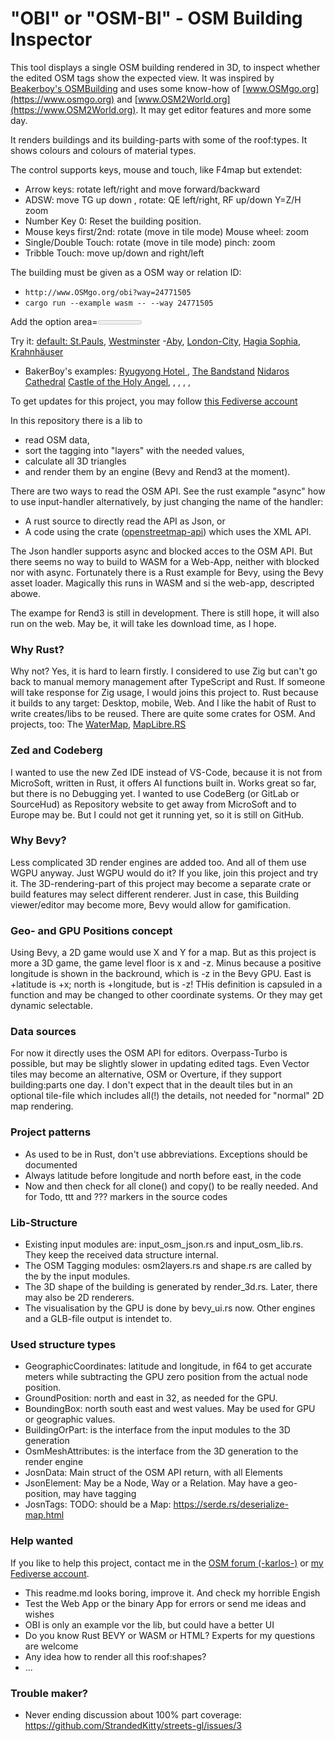 # "OBI" or "OSM-BI" - OSM Building Inspector

This tool displays a single OSM building rendered in 3D, to inspect whether the edited OSM tags show the expected view. It was inspired by [Beakerboy's OSMBuilding](https://github.com/Beakerboy/OSMBuilding) and uses some know-how of [www.OSMgo.org](https://www.osmgo.org) and [www.OSM2World.org](https://www.OSM2World.org). It may get editor features and more some day.

It renders buildings and its building-parts with some of the roof:types. It shows colours and colours of material types.

The control supports keys, mouse and touch, like F4map but extendet:
* Arrow keys: rotate left/right and move forward/backward
* ADSW: move TG up down , rotate: QE left/right, RF up/down Y=Z/H zoom
* Number Key 0:  Reset the building position.
* Mouse keys first/2nd: rotate (move in tile mode) Mouse wheel: zoom
* Single/Double Touch: rotate (move in tile mode) pinch: zoom
* Tribble Touch: move up/down and right/left

The building must be given as a OSM way or relation ID:
* ```http://www.OSMgo.org/obi?way=24771505```
* ```cargo run --example wasm -- --way 24771505```

Add the option area=<meter> to see all buildings around in that range. In this area mode, the control swap roate and move controls to make it like F4Map. Default is the inspection mode with rotating by the first mousetouch.

Try it:
[default: St.Pauls](http://www.OSMgo.org/obi),
[Westminster](https://www.osmgo.org/obi?relation=1567699&area=140)
-[Aby](https://www.osmgo.org/obi?way=364313092),
[London-City](https://osmgo.org/obi?relation=3850933&area=444),
[Hagia Sophia](https://osmgo.org/obi?way=109862851),
[Krahnhäuser](https://osmgo.org/obi?relation=184729&area=333)
* BakerBoy's examples:
[Ryugyong Hotel ](https://osmgo.org/obi?way=407995274),
[The Bandstand](https://osmgo.org/obi?way=297997038)
[Nidaros Cathedral](https://osmgo.org/obi?way=417245741)
[Castle of the Holy Angel](https://osmgo.org/obi?way=8035487), [](), [](), [](), [](), []()

To get updates for this project, you may follow [this Fediverse account](https://en.osm.town/@rust_osm_tb)

In this repository there is a lib to
- read OSM data,
- sort the tagging into "layers" with the needed values,
- calculate all 3D triangles
- and render them by an engine (Bevy and Rend3 at the moment).

There are two ways to read the OSM API. See the rust example "async" how to use input-handler alternatively, by just changing the name of the handler:
- A rust source to directly read the API as Json, or
- A code using the crate ([openstreetmap-api](https://github.com/topics/openstreetmap-api)) which uses the XML API.

The Json handler supports async and blocked acces to the OSM API. But there seems no way to build to WASM for a Web-App, neither with blocked nor with async. Fortunately there is a Rust example for Bevy, using the Bevy asset loader. Magically this runs in WASM and si the web-app, descripted abowe.

The exampe for Rend3 is still in development. There is still hope, it will also run on the web. May be, it will take les download time, as I hope.

### Why Rust?
Why not? Yes, it is hard to learn firstly. I considered to use Zig but can't go back to manual memory management after TypeScript and Rust. If someone will take response for Zig usage, I would joins this project to. Rust because it builds to any target: Desktop, mobile, Web. And I like the habit of Rust to write creates/libs to be reused. There are quite some crates for OSM. And projects, too:
The [WaterMap]( https://en.osm.town/@amapanda),
[MapLibre.RS](https://github.com/maplibre/maplibre-rs)

### Zed and Codeberg
I wanted to use the new Zed IDE instead of VS-Code, because it is not from MicroSoft, written in Rust, it offers AI functions built in. Works great so far, but there is no Debugging yet.
I wanted to use CodeBerg (or GitLab or SourceHud) as Repository website to get away from MicroSoft and to Europe may be. But I could not get it running yet, so it is still on GitHub.

### Why Bevy?
Less complicated 3D render engines are added too. And all of them use WGPU anyway. Just WGPU would do it? If you like, join this project and try it. The 3D-rendering-part of this project may become a separate crate or build features may select different renderer.
Just in case, this Building viewer/editor may become more, Bevy would allow for gamification.

### Geo- and GPU Positions concept
Using Bevy, a 2D game would use X and Y for a map. But as this project is more a 3D game, the game level floor is x and -z. Minus because a positive longitude is shown in the backround, which is -z in the Bevy GPU. East is +latitude is +x; north is +longitude, but is -z! THis definition is capsuled in a function and may be changed to other coordinate systems. Or they may get dynamic selectable.

### Data sources
For now it directly uses the OSM API for editors. Overpass-Turbo is possible, but may be slightly slower in updating edited tags.
Even Vector tiles may become an alternative, OSM or Overture, if they support building:parts one day. I don't expect that in the deault tiles but in an optional tile-file which includes all(!) the details, not needed for "normal" 2D map rendering.

### Project patterns
* As used to be in Rust, don't use abbreviations. Exceptions should be documented
* Always latitude before longitude and north before east, in the code
* Now and then check for all clone() and copy() to be really needed. And for Todo, ttt and ??? markers in the source codes

### Lib-Structure
* Existing input modules are: input_osm_json.rs and input_osm_lib.rs. They keep the received data structure internal.
* The OSM Tagging modules: osm2layers.rs and shape.rs are called by the by the input modules.
* The 3D shape of the building is generated by render_3d.rs. Later, there may also be 2D renderers.
* The visualisation by the GPU is done by bevy_ui.rs now. Other engines and a GLB-file output is intendet to.

### Used structure types
* GeographicCoordinates: latitude and longitude, in f64 to get accurate meters while subtracting the GPU zero position from the actual node position.
* GroundPosition: north and east in 32, as needed for the GPU.
* BoundingBox: north south east and west values. May be used for GPU or geographic values.
* BuildingOrPart: is the interface from the input modules to the 3D generation
* OsmMeshAttributes: is the interface from the 3D generation to the render engine
* JosnData: Main struct of the OSM API return, with all Elements
* JsonElement: May be a Node, Way or a Relation. May have a geo-position, may have tagging
* JosnTags: TODO: should be a Map:  https://serde.rs/deserialize-map.html


### Help wanted
If you like to help this project, contact me
in the [OSM forum (-karlos-)](https://community.openstreetmap.org/u/karlos/activity)
or [my Fediverse account](https://en.osm.town/@rust_osm_tb).
* This readme.md looks boring, improve it. And check my horrible Engish
* Test the Web App or the binary App for errors or send me ideas and wishes
* OBI is only an example vor the lib, but could have a better UI
* Do you know Rust BEVY or WASM or HTML? Experts for my questions are welcome
* Any idea how to render all this roof:shapes?
* ...


### Trouble maker?
* Never ending discussion about 100% part coverage: https://github.com/StrandedKitty/streets-gl/issues/3

<!-- https://docs.github.com/en/get-started/writing-on-github/getting-started-with-writing-and-formatting-on-github/basic-writing-and-formatting-syntax -->
